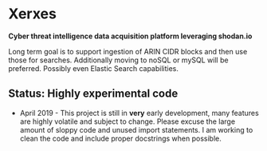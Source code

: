 # Xerxes
**Cyber threat intelligence data acquisition platform leveraging shodan.io**

Long term goal is to support ingestion of ARIN CIDR blocks and then use those for searches.
Additionally moving to noSQL or mySQL will be preferred. Possibly even Elastic Search capabilities.

## Status: Highly experimental code
- April 2019 - This project is still in **very** early development, many features are highly volatile and subject to change. Please excuse the large amount of sloppy code and unused import statements. I am working to clean the code and include proper docstrings when possible.
